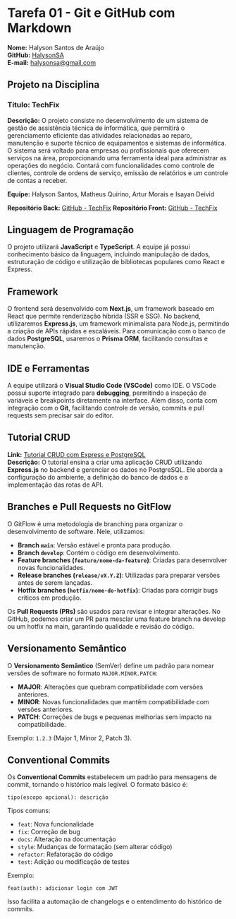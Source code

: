 # Tarefa 01 - Git e GitHub com Markdown

**Nome:** Halyson Santos de Araújo  
**GitHub:** [HalysonSA](https://github.com/HalysonSA)  
**E-mail:** halysonsa@gmail.com

## Projeto na Disciplina

### Título: TechFix

**Descrição:** O projeto consiste no desenvolvimento de um sistema de gestão de
assistência técnica de informática, que permitirá o gerenciamento eficiente das atividades
relacionadas ao reparo, manutenção e suporte técnico de equipamentos e sistemas de
informática. O sistema será voltado para empresas ou profissionais que oferecem serviços
na área, proporcionando uma ferramenta ideal para administrar as operações do negócio.
Contará com funcionalidades como controle de clientes, controle de ordens de serviço,
emissão de relatórios e um controle de contas a receber.

**Equipe:** Halyson Santos, Matheus Quirino, Artur Morais e Isayan Deivid

**Repositório Back:** [GitHub - TechFix](https://github.com/quirinof/techFix-backend)
**Repositório Front:** [GitHub - TechFix](https://github.com/quirinof/techFix-frontend)

## Linguagem de Programação

O projeto utilizará **JavaScript** e **TypeScript**. A equipe já possui conhecimento básico da linguagem, incluindo manipulação de dados, estruturação de código e utilização de bibliotecas populares como React e Express.

## Framework

O frontend será desenvolvido com **Next.js**, um framework baseado em React que permite renderização híbrida (SSR e SSG). No backend, utilizaremos **Express.js**, um framework minimalista para Node.js, permitindo a criação de APIs rápidas e escaláveis. Para comunicação com o banco de dados **PostgreSQL**, usaremos o **Prisma ORM**, facilitando consultas e manutenção.

## IDE e Ferramentas

A equipe utilizará o **Visual Studio Code (VSCode)** como IDE. O VSCode possui suporte integrado para **debugging**, permitindo a inspeção de variáveis e breakpoints diretamente na interface. Além disso, conta com integração com o **Git**, facilitando controle de versão, commits e pull requests sem precisar sair do editor.

## Tutorial CRUD

**Link:** [Tutorial CRUD com Express e PostgreSQL](https://www.youtube.com/watch?v=TYB-Lz8YGFk&t=180s)  
**Descrição:** O tutorial ensina a criar uma aplicação CRUD utilizando **Express.js** no backend e gerenciar os dados no PostgreSQL. Ele aborda a configuração do ambiente, a definição do banco de dados e a implementação das rotas de API.

## Branches e Pull Requests no GitFlow

O GitFlow é uma metodologia de branching para organizar o desenvolvimento de software. Nele, utilizamos:

- **Branch `main`**: Versão estável e pronta para produção.
- **Branch `develop`**: Contém o código em desenvolvimento.
- **Feature branches (`feature/nome-da-feature`)**: Criadas para desenvolver novas funcionalidades.
- **Release branches (`release/vX.Y.Z`)**: Utilizadas para preparar versões antes de serem lançadas.
- **Hotfix branches (`hotfix/nome-do-hotfix`)**: Criadas para corrigir bugs críticos em produção.

Os **Pull Requests (PRs)** são usados para revisar e integrar alterações. No GitHub, podemos criar um PR para mesclar uma feature branch na develop ou um hotfix na main, garantindo qualidade e revisão do código.

## Versionamento Semântico

O **Versionamento Semântico** (SemVer) define um padrão para nomear versões de software no formato `MAJOR.MINOR.PATCH`:

- **MAJOR**: Alterações que quebram compatibilidade com versões anteriores.
- **MINOR**: Novas funcionalidades que mantêm compatibilidade com versões anteriores.
- **PATCH**: Correções de bugs e pequenas melhorias sem impacto na compatibilidade.

Exemplo: `1.2.3` (Major 1, Minor 2, Patch 3).

## Conventional Commits

Os **Conventional Commits** estabelecem um padrão para mensagens de commit, tornando o histórico mais legível. O formato básico é:

```
tipo(escopo opcional): descrição
```

Tipos comuns:

- `feat`: Nova funcionalidade
- `fix`: Correção de bug
- `docs`: Alteração na documentação
- `style`: Mudanças de formatação (sem alterar código)
- `refactor`: Refatoração do código
- `test`: Adição ou modificação de testes

Exemplo:

```
feat(auth): adicionar login com JWT
```

Isso facilita a automação de changelogs e o entendimento do histórico de commits.

